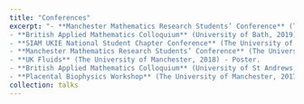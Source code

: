 ```yaml
---
title: "Conferences"
excerpt: "- **Manchester Mathematics Research Students’ Conference** (The University of Manchester, 2019) - Presentation (Award - Second best talk).
- **British Applied Mathematics Colloquium** (University of Bath, 2019) - Presentation.
- **SIAM UKIE National Student Chapter Conference** (The University of Manchester, 2019) - Presentation.
- **Manchester Mathematics Research Students’ Conference** (The University of Manchester, 2018) - Head of the organising committee.
- **UK Fluids** (The University of Manchester, 2018) - Poster.
- **British Applied Mathematics Colloquium** (University of St Andrews, 2018) - Attendee.
- **Placental Biophysics Workshop** (The University of Manchester, 2017) - Attendee."
collection: talks
---
```


